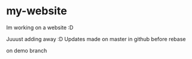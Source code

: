 # my-website
Im working on a website :D

Juuust adding away :D
Updates made on master in github before rebase


on demo branch

